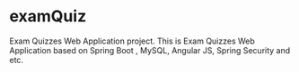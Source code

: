 # examQuiz
 Exam Quizzes Web Application project.
This is Exam Quizzes Web Application based on Spring Boot , MySQL, Angular JS, Spring Security and etc. 
